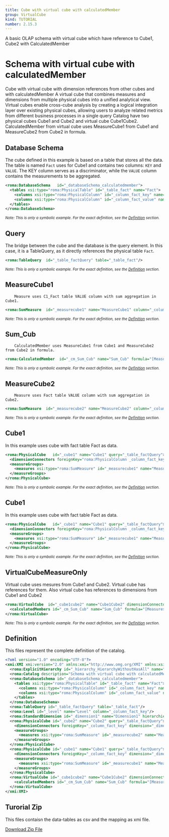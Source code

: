 ```yaml
---
title: Cube with virtual cube with calculatedMember
group: VirtualCube
kind: TUTORIAL
number: 2.15.3
---
```

A basic OLAP schema with virtual cube which have reference to Cube1, Cube2 with CalculatedMember


# Schema with virtual cube with calculatedMember

Cube with virtual cube with dimension references from other cubes and with calculatedMember
A virtual cube that combines measures and dimensions from multiple physical cubes into a unified analytical view.
Virtual cubes enable cross-cube analysis by creating a logical integration layer over existing physical cubes,
allowing users to analyze related metrics from different business processes in a single query
Catalog have two physical cubes Cube1 and Cube2 and virtual cube Cube1Cube2.
CalculatedMember from virtual cube uses MeasureCube1 from Cube1 and MeasureCube2 from Cube2 in formula.


## Database Schema

The cube defined in this example is based on a table that stores all the data.
The table is named `Fact` uses for Cube1 and contains two columns: `KEY` and `VALUE`.
The KEY column serves as a discriminator, while the `VALUE` column contains the measurements to be aggregated.


```xml
<roma:DatabaseSchema   id="_databaseSchema_calculatedmember">
  <tables xsi:type="roma:PhysicalTable" id="_table_fact" name="Fact">
    <columns xsi:type="roma:PhysicalColumn" id="_column_fact_key" name="KEY"/>
    <columns xsi:type="roma:PhysicalColumn" id="_column_fact_value" name="VALUE" type="Integer"/>
  </tables>
</roma:DatabaseSchema>

```
*<small>Note: This is only a symbolic example. For the exact definition, see the [Definition](#definition) section.</small>*
## Query

The bridge between the cube and the database is the query element. In this case, it is a TableQuery,
as it directly references the physical table `Fact`.


```xml
<roma:TableQuery  id="_table_factQuery" table="_table_fact"/>

```
*<small>Note: This is only a symbolic example. For the exact definition, see the [Definition](#definition) section.</small>*
## MeasureCube1

        Measure uses C1_Fact table VALUE column with sum aggregation in Cube1.


```xml
<roma:SumMeasure  id="_measurecube1" name="MeasureCube1" column="_column_fact_value"/>

```
*<small>Note: This is only a symbolic example. For the exact definition, see the [Definition](#definition) section.</small>*
## Sum_Cub

        CalculatedMember uses MeasureCube1 from Cube1 and MeasureCube2 from Cube2 in formula.


```xml
<roma:CalculatedMember  id="_cm_Sum_Cub" name="Sum_Cub" formula="[Measures].[MeasureCube1] + [Measures].[MeasureCube2]" hierarchy="roma:ExplicitHierarchy _hierarchy_HierarchyWithoutHasAll"/>

```
*<small>Note: This is only a symbolic example. For the exact definition, see the [Definition](#definition) section.</small>*
## MeasureCube2

        Measure uses Fact table VALUE column with sum aggregation in Cube2.


```xml
<roma:SumMeasure  id="_measurecube2" name="MeasureCube2" column="_column_fact_value"/>

```
*<small>Note: This is only a symbolic example. For the exact definition, see the [Definition](#definition) section.</small>*
## Cube1

In this example uses cube with fact table Fact as data.


```xml
<roma:PhysicalCube   id="_cube1" name="Cube1" query="_table_factQuery">
  <dimensionConnectors foreignKey="roma:PhysicalColumn _column_fact_key" dimension="roma:StandardDimension _dimension1" overrideDimensionName="Cube1Dimension1" id="_dc_cube1Dimension1"/>
  <measureGroups>
    <measures xsi:type="roma:SumMeasure" id="_measurecube1" name="MeasureCube1" column="_column_fact_value"/>
  </measureGroups>
</roma:PhysicalCube>

```
*<small>Note: This is only a symbolic example. For the exact definition, see the [Definition](#definition) section.</small>*
## Cube1

In this example uses cube with fact table Fact as data.


```xml
<roma:PhysicalCube   id="_cube1" name="Cube1" query="_table_factQuery">
  <dimensionConnectors foreignKey="roma:PhysicalColumn _column_fact_key" dimension="roma:StandardDimension _dimension1" overrideDimensionName="Cube1Dimension1" id="_dc_cube1Dimension1"/>
  <measureGroups>
    <measures xsi:type="roma:SumMeasure" id="_measurecube1" name="MeasureCube1" column="_column_fact_value"/>
  </measureGroups>
</roma:PhysicalCube>

```
*<small>Note: This is only a symbolic example. For the exact definition, see the [Definition](#definition) section.</small>*
## VirtualCubeMeasureOnly

Virtual cube uses mesures from Cube1 and Cube2. Virtual cube has references for them.
Also virtual cube has references to dimensions from Cube1 and Cube2


```xml
<roma:VirtualCube  id="_cube1cube2" name="Cube1Cube2" dimensionConnectors="_dc_cube1Dimension1 _dc_cube2Dimension1" referencedMeasures="roma:SumMeasure _measurecube1 roma:SumMeasure _measurecube2">
  <calculatedMembers id="_cm_Sum_Cub" name="Sum_Cub" formula="[Measures].[MeasureCube1] + [Measures].[MeasureCube2]" hierarchy="roma:ExplicitHierarchy _hierarchy_HierarchyWithoutHasAll"/>
</roma:VirtualCube>

```
*<small>Note: This is only a symbolic example. For the exact definition, see the [Definition](#definition) section.</small>*

## Definition

This files represent the complete definition of the catalog.

```xml
<?xml version="1.0" encoding="UTF-8"?>
<xmi:XMI xmi:version="2.0" xmlns:xmi="http://www.omg.org/XMI" xmlns:xsi="http://www.w3.org/2001/XMLSchema-instance" xmlns:roma="https://www.daanse.org/spec/org.eclipse.daanse.rolap.mapping">
  <roma:ExplicitHierarchy id="_hierarchy_HierarchyWithoutHasAll" name="HierarchyWithoutHasAll" hasAll="false" primaryKey="_column_fact_key" query="_table_factQuery" levels="_level"/>
  <roma:Catalog description="Schema with virtual cube with calculatedMember" name="Cube with virtual cube with calculatedMember" cubes="_cube1 _cube2 _cube1cube2" dbschemas="_databaseSchema_calculatedmember"/>
  <roma:DatabaseSchema id="_databaseSchema_calculatedmember">
    <tables xsi:type="roma:PhysicalTable" id="_table_fact" name="Fact">
      <columns xsi:type="roma:PhysicalColumn" id="_column_fact_key" name="KEY"/>
      <columns xsi:type="roma:PhysicalColumn" id="_column_fact_value" name="VALUE" type="Integer"/>
    </tables>
  </roma:DatabaseSchema>
  <roma:TableQuery id="_table_factQuery" table="_table_fact"/>
  <roma:Level id="_level" name="Level" column="_column_fact_key"/>
  <roma:StandardDimension id="_dimension1" name="Dimension1" hierarchies="_hierarchy_HierarchyWithoutHasAll"/>
  <roma:PhysicalCube id="_cube2" name="Cube2" query="_table_factQuery">
    <dimensionConnectors foreignKey="_column_fact_key" dimension="_dimension1" overrideDimensionName="Cube2Dimension1" id="_dc_cube2Dimension1"/>
    <measureGroups>
      <measures xsi:type="roma:SumMeasure" id="_measurecube2" name="MeasureCube2" column="_column_fact_value"/>
    </measureGroups>
  </roma:PhysicalCube>
  <roma:PhysicalCube id="_cube1" name="Cube1" query="_table_factQuery">
    <dimensionConnectors foreignKey="_column_fact_key" dimension="_dimension1" overrideDimensionName="Cube1Dimension1" id="_dc_cube1Dimension1"/>
    <measureGroups>
      <measures xsi:type="roma:SumMeasure" id="_measurecube1" name="MeasureCube1" column="_column_fact_value"/>
    </measureGroups>
  </roma:PhysicalCube>
  <roma:VirtualCube id="_cube1cube2" name="Cube1Cube2" dimensionConnectors="_dc_cube1Dimension1 _dc_cube2Dimension1" referencedMeasures="_measurecube1 _measurecube2">
    <calculatedMembers id="_cm_Sum_Cub" name="Sum_Cub" formula="[Measures].[MeasureCube1] + [Measures].[MeasureCube2]" hierarchy="_hierarchy_HierarchyWithoutHasAll"/>
  </roma:VirtualCube>
</xmi:XMI>

```



## Turorial Zip
This files contaisn the data-tables as csv and the mapping as xmi file.

<a href="./zip/tutorial.virtualcube.calculatedmember.zip" download>Download Zip File</a>
